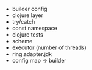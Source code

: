 
- builder config
- clojure layer
- try/catch
- const namespace
- clojure tests
- scheme
- executor (number of threads)
- ring.adapter.jdk
- config map -> builder
